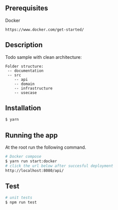   <!--[![Backers on Open Collective](https://opencollective.com/nest/backers/badge.svg)](https://opencollective.com/nest#backer)
  [![Sponsors on Open Collective](https://opencollective.com/nest/sponsors/badge.svg)](https://opencollective.com/nest#sponsor)-->

## Prerequisites

Docker

```
https://www.docker.com/get-started/

```

## Description

Todo sample with clean architecture:

```
Folder structure:
 -- documentation
 -- src
    -- api
    -- domain
    -- infrastructure
    -- usecase

```

## Installation

```bash
$ yarn
```

## Running the app

At the root run the following command.

```bash
# Docker compose
$ yarn run start:docker
# click the url below after succesful deployment
http://localhost:8080/api/
```

## Test

```bash
# unit tests
$ npm run test

```
